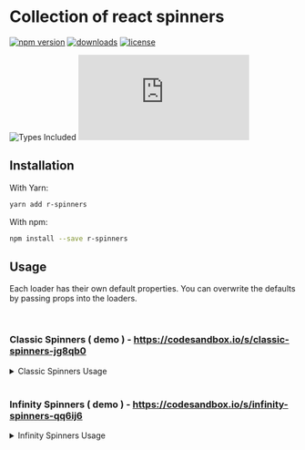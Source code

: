 # Collection of react spinners

[![npm version](https://badge.fury.io/js/r-spinners.svg)][npm_url]
[![downloads](https://img.shields.io/npm/dt/r-spinners.svg)][npm_url]
[![license](https://img.shields.io/npm/l/r-spinners.svg)][npm_url]

<!-- ![Dependency Count](https://badgen.net/bundlephobia/dependency-count/r-spinners) -->
![Types Included](https://badgen.net/npm/types/r-spinners)
[![gzip size](https://img.badgesize.io/https:/unpkg.com/r-spinners/dist/r-spinners.cjs.production.min.js?label=gzip&compression=gzip)](https:/unpkg.com/r-spinners/dist/r-spinners.cjs.production.min.js)

[npm_url]: https://www.npmjs.org/package/r-spinners

## Installation

With Yarn:

```bash
yarn add r-spinners
```

With npm:

```bash
npm install --save r-spinners
```

## Usage

Each loader has their own default properties. You can overwrite the defaults by passing props into the loaders.

<br />

### Classic Spinners ( demo ) - https://codesandbox.io/s/classic-spinners-jg8qb0
<details>
<summary>Classic Spinners Usage</summary>

<br />

> ### To override **color** and **size** of loaders, please use **color** and **size** props, don't use css styling for those
</br >

|  Component  | Required_Props | Optional_Props | Example |
| ------------- | ------------- | ------------- | ------------- |
| ```<ClassicSpinner1 />```  | text: string; | color?: string;<br />size?: number \| string;<br />style?: object;<br />speed?: number;  | ```<ClassicSpinner1 text="Loading 1..." speed={1} color="#000" size="1.5rem" />```  |
| ```<ClassicSpinner2 />```  | text: string; | color?: string;<br />size?: number \| string;<br />style?: object;<br />speed?: number;  | ```<ClassicSpinner2 text="Loading 2..." speed={1} color="#000" size="1.5rem" />```  |
| ```<ClassicSpinner3 />```  | text: string; | color?: string;<br />size?: number \| string;<br />style?: object;<br />speed?: number;  | ```<ClassicSpinner3 text="Loading 3..." speed={1} color="#000" size="1.5rem" />```  |
| ```<ClassicSpinner4 />```  | text: string;<br />noOfCharactersToBlinkAtLast: number; | color?: string;<br />size?: number \| string;<br />style?: object;<br />speed?: number;  | ```<ClassicSpinner4 text="Loading 4..." speed={1} color="#000" size="1.5rem" noOfCharactersToBlinkAtLast={3} />```  |
| ```<ClassicSpinner5 />```  | text: string; | color?: string;<br />size?: number \| string;<br />style?: object;<br />speed?: number;  | ```<ClassicSpinner5 text="Loading 5..." speed={1} color="#000" size="1.5rem" />```  |
| ```<ClassicSpinner6 />```  | text: string; | color?: string;<br />size?: number \| string;<br />style?: object;<br />speed?: number;  | ```<ClassicSpinner6 text="Loading 6..." speed={1} color="#000" size="1.5rem" />```  |
| ```<ClassicSpinner7 />```  | text: string;<br />animationColor: string; | color?: string;<br />size?: number \| string;<br />style?: object;<br />speed?: number;  | ```<ClassicSpinner7 text="Loading 7..." speed={1} color="#000" size="1.5rem" animationColor="#be123c" />```  |
| ```<ClassicSpinner8 />```  | text: string;<br />animationColor: string; | color?: string;<br />size?: number \| string;<br />style?: object;<br />speed?: number;  | ```<ClassicSpinner8 text="Loading 8..." speed={1} color="#000" size="1.5rem" animationColor="#be123c" />```  |
| ```<ClassicSpinner9 />```  | text: string;<br />colors: string[];<br /><br />`Note: colors must contains 4 different colors` | size?: number \| string;<br />style?: object;<br />speed?: number;  | ```<ClassicSpinner9 text="Loading 9..." speed={1} size="1.5rem" colors={["#000", "#b91c1c", "#0369a1", "#15803d"]} />```  |
| ```<ClassicSpinner10 />```  | text: string;<br />colors: string[];<br /><br />`Note: colors must contains 4 different colors` | size?: number \| string;<br />style?: object;<br />speed?: number;  | ```<ClassicSpinner10 text="Loading 10..." speed={1} size="1.5rem" colors={["#000", "#b91c1c", "#0369a1", "#15803d"]} />```  |

----------------------

</details>

<br />

### Infinity Spinners ( demo ) - https://codesandbox.io/s/infinity-spinners-qq6ij6
<details>
<summary>Infinity Spinners Usage</summary>

<br />

> ### To override **color**, **height** and **width** of loaders, please use **color**, **height** and **width** props, don't use css styling for those
</br >

|  Component  | Required_Props | Optional_Props | Example |
| ------------- | ------------- | ------------- | ------------- |
| ```<InfinitySpinner1 />```  |  - |  height?: number \| string;<br />width?: number \| string;<br />color?: string;<br />style?: object;<br />speed?: number;  | ```<InfinitySpinner1 speed={1} color="#0369a1" />```  |
| ```<InfinitySpinner2 />```  |  -  |  height?: number \| string;<br />width?: number \| string;<br />color?: string;<br />style?: object;<br />speed?: number;  | ```<InfinitySpinner2 speed={1} color="#0369a1" />```  |
| ```<InfinitySpinner3 />```  |  -  |  height?: number \| string;<br />width?: number \| string;<br />color?: string;<br />style?: object;<br />speed?: number;  | ```<InfinitySpinner3 speed={1} color="#0369a1" />```  |
| ```<InfinitySpinner4 />```  |  -  |  height?: number \| string;<br />width?: number \| string;<br />color?: string;<br />style?: object;<br />speed?: number;  | ```<InfinitySpinner4 speed={1} color="#0369a1" />```  |
| ```<InfinitySpinner5 />```  |  -  |  height?: number \| string;<br />width?: number \| string;<br />color?: string;<br />style?: object;<br />speed?: number;  | ```<InfinitySpinner5 speed={1} color="#0369a1" />```  |
| ```<InfinitySpinner6 />```  |  -  |  height?: number \| string;<br />width?: number \| string;<br />color?: string;<br />style?: object;<br />speed?: number;  | ```<InfinitySpinner6 speed={1} color="#0369a1" />```  |
| ```<InfinitySpinner7 />```  |  -  |  height?: number \| string;<br />width?: number \| string;<br />color?: string;<br />style?: object;<br />speed?: number;  | ```<InfinitySpinner7 speed={1} color="#0369a1" />```  |
| ```<InfinitySpinner8 />```  |  -  |  height?: number \| string;<br />width?: number \| string;<br />color?: string;<br />style?: object;<br />speed?: number;  | ```<InfinitySpinner8 speed={1} color="#0369a1" />```  |
| ```<InfinitySpinner9 />```  |  -  |  height?: number \| string;<br />width?: number \| string;<br />color?: string;<br />style?: object;<br />speed?: number;  | ```<InfinitySpinner9 speed={1} color="#0369a1" />```  |
| ```<InfinitySpinner10 />```  |  -  |  height?: number \| string;<br />width?: number \| string;<br />color?: string;<br />style?: object;<br />speed?: number;  | ```<InfinitySpinner10 speed={1} color="#0369a1" />```  |

----------------------

</details>

<br /><br />